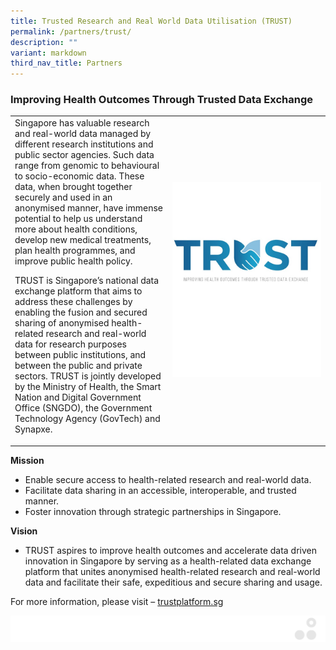 ```yaml
---
title: Trusted Research and Real World Data Utilisation (TRUST)
permalink: /partners/trust/
description: ""
variant: markdown
third_nav_title: Partners
---
```

### Improving Health Outcomes Through Trusted Data Exchange


<table>
	<tbody>
		<tr>
			<td style="width:50%">
Singapore has valuable research and real-world data managed by different research institutions and public sector agencies. Such data range from genomic to behavioural to socio-economic data. These data, when brought together securely and used in an anonymised manner, have immense potential to help us understand more about health conditions, develop new medical treatments, plan health programmes, and improve public health policy.

TRUST is Singapore’s national data exchange platform that aims to address these challenges by enabling the fusion and secured sharing of anonymised health-related research and real-world data for research purposes between public institutions, and between the public and private sectors. TRUST is jointly developed by the Ministry of Health, the Smart Nation and Digital Government Office (SNGDO), the Government Technology Agency (GovTech) and Synapxe.
							</td>
			<td style="width:50%">
				<img src="/images/Collaborate/Partners/trust_subpage_featured.jpg">
			</td>
			</tr></tbody></table>

**Mission**

*   Enable secure access to health-related research and real-world data.
*   Facilitate data sharing in an accessible, interoperable, and trusted manner.
*   Foster innovation through strategic partnerships in Singapore.

**Vision**

*   TRUST aspires to improve health outcomes and accelerate data driven innovation in Singapore by serving as a health-related data exchange platform that unites anonymised health-related research and real-world data and facilitate their safe, expeditious and secure sharing and usage.

For more information, please visit –&nbsp;[trustplatform.sg](http://trustplatform.sg/)

![](/images/Banners/banners_page%20footer%203%20-%20grey.png)